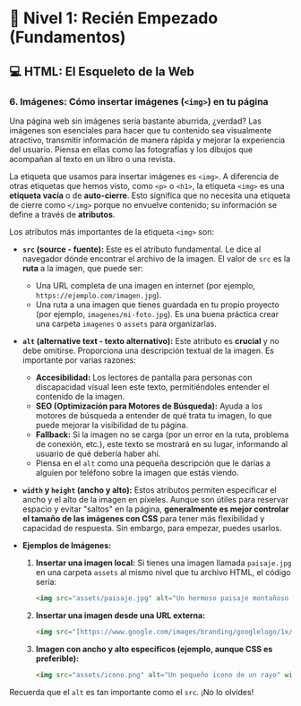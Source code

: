 # 🚀 Nivel 1: Recién Empezado (Fundamentos)

## 💻 HTML: El Esqueleto de la Web

### 6. Imágenes: Cómo insertar imágenes (`<img>`) en tu página

Una página web sin imágenes sería bastante aburrida, ¿verdad? Las imágenes son esenciales para hacer que tu contenido sea visualmente atractivo, transmitir información de manera rápida y mejorar la experiencia del usuario. Piensa en ellas como las fotografías y los dibujos que acompañan al texto en un libro o una revista.

La etiqueta que usamos para insertar imágenes es `<img>`. A diferencia de otras etiquetas que hemos visto, como `<p>` o `<h1>`, la etiqueta `<img>` es una **etiqueta vacía** o de **auto-cierre**. Esto significa que no necesita una etiqueta de cierre como `</img>` porque no envuelve contenido; su información se define a través de **atributos**.

Los atributos más importantes de la etiqueta `<img>` son:

* **`src` (source - fuente):** Este es el atributo fundamental. Le dice al navegador dónde encontrar el archivo de la imagen. El valor de `src` es la **ruta** a la imagen, que puede ser:
    * Una URL completa de una imagen en internet (por ejemplo, `https://ejemplo.com/imagen.jpg`).
    * Una ruta a una imagen que tienes guardada en tu propio proyecto (por ejemplo, `imagenes/mi-foto.jpg`). Es una buena práctica crear una carpeta `imagenes` o `assets` para organizarlas.
* **`alt` (alternative text - texto alternativo):** Este atributo es **crucial** y no debe omitirse. Proporciona una descripción textual de la imagen. Es importante por varias razones:
    * **Accesibilidad:** Los lectores de pantalla para personas con discapacidad visual leen este texto, permitiéndoles entender el contenido de la imagen.
    * **SEO (Optimización para Motores de Búsqueda):** Ayuda a los motores de búsqueda a entender de qué trata tu imagen, lo que puede mejorar la visibilidad de tu página.
    * **Fallback:** Si la imagen no se carga (por un error en la ruta, problema de conexión, etc.), este texto se mostrará en su lugar, informando al usuario de qué debería haber ahí.
    * Piensa en el `alt` como una pequeña descripción que le darías a alguien por teléfono sobre la imagen que estás viendo.

* **`width` y `height` (ancho y alto):** Estos atributos permiten especificar el ancho y el alto de la imagen en píxeles. Aunque son útiles para reservar espacio y evitar "saltos" en la página, **generalmente es mejor controlar el tamaño de las imágenes con CSS** para tener más flexibilidad y capacidad de respuesta. Sin embargo, para empezar, puedes usarlos.

* **Ejemplos de Imágenes:**

    1.  **Insertar una imagen local:**
        Si tienes una imagen llamada `paisaje.jpg` en una carpeta `assets` al mismo nivel que tu archivo HTML, el código sería:
        ```html
        <img src="assets/paisaje.jpg" alt="Un hermoso paisaje montañoso al atardecer">
        ```

    2.  **Insertar una imagen desde una URL externa:**
        ```html
        <img src="[https://www.google.com/images/branding/googlelogo/1x/googlelogo_color_272x92dp.png](https://www.google.com/images/branding/googlelogo/1x/googlelogo_color_272x92dp.png)" alt="Logo de Google">
        ```

    3.  **Imagen con ancho y alto específicos (ejemplo, aunque CSS es preferible):**
        ```html
        <img src="assets/icono.png" alt="Un pequeño icono de un rayo" width="50" height="50">
        ```

Recuerda que el `alt` es tan importante como el `src`. ¡No lo olvides!

